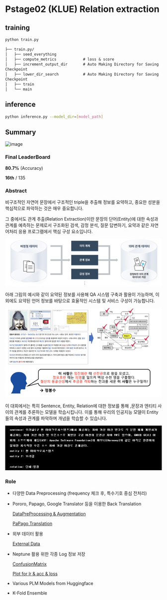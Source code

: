 # Pstage02 (KLUE) Relation extraction



## training
```bash
python train.py
```
```
├── train.py/
│   ├── seed_everything
│   ├── compute_metrics            # loss & score
│   ├── increment_output_dir       # Auto Making Directory for Saving Checkpoint
│   ├── lower_dir_search           # Auto Making Directory for Saving Checkpoint
│   ├── train                      
│   └── main                       
```

## inference

```bash
python inference.py --model_dir=[model_path]
```



## Summary

![image](https://user-images.githubusercontent.com/54096561/125309531-cf5ec600-e36c-11eb-9b2e-30fca4b6fde5.png)



### Final LeaderBoard

**80.7%** (Accuracy)

**16th** / 135



### Abstract

비구조적인 자연어 문장에서 구조적인 triple을 추출해 정보를 요약하고, 중요한 성분을 핵심적으로 파악하는 것은 매우 중요합니다.

그 중에서도 관계 추출(Relation Extraction)이란 문장의 단어(Entity)에 대한 속성과 관계를 예측하는 문제로서 구조화된 검색, 감정 분석, 질문 답변하기, 요약과 같은 자연어처리 응용 프로그램에서 핵심 구성 요소입니다.



![image-20210618115217439](README.assets/image-20210618115217439.png)



아래 그림의 예시와 같이 요약된 정보를 사용해 QA 시스템 구축과 활용이 가능하며, 이외에도 요약된 언어 정보를 바탕으로 효율적인 시스템 및 서비스 구성이 가능합니다.

![image-20210618115953891](README.assets/image-20210618115953891.png)



이 대회에서는 특히 Sentence, Entity, Relation에 대한 정보를 통해 ,문장과 엔티티 사이의 관계를 추론하는 모델을 학습시킵니다. 이를 통해 우리의 인공지능 모델이 Entity들의 속성과 관계를 파악하며 개념을 학습할 수 있습니다.

![image-20210618124522435](README.assets/image-20210618124522435.png)

### Role

- 다양한 Data Preprocessing (frequency 체크 후, 특수기호 중심 전처리)

- Pororo, Papago, Google Translator 등을 이용한 Back Translation

  <a href="./TestPreProcessing_PororoTagging.ipynb" target="blank">DataPreProcessing & Augmentation </a>

  <a href="./네이버번역기이용Augmnetation.ipynb" target="blank">PaPago Translation </a>

- 외부 데이터 활용

  <a href="./가져온_외부파일_살펴보기.ipynb" target="blank">External Data </a>

- Neptune 활용 위한 각종 Log 정보 저장

  <a href="./customized_confusion_matrix.py" target="blank">ConfusionMatrix </a>

  <a href="./k_th_plot_from_logs.py" target="blank">Plot for lr & acc & loss </a>

- Various PLM Models from Huggingface 
- K-Fold Ensemble

